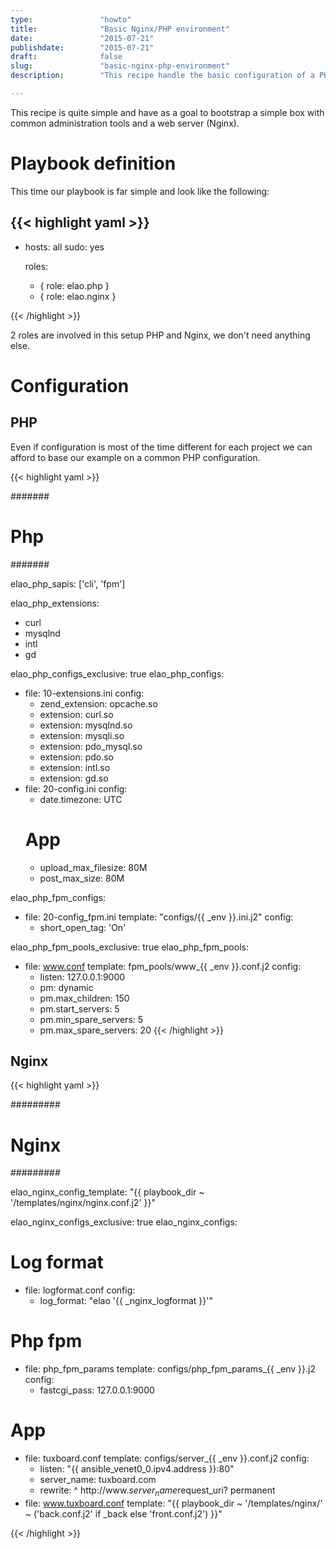 ```yaml
---
type:               "howto"
title:              "Basic Nginx/PHP environment"
date:               "2015-07-21"
publishdate:        "2015-07-21"
draft:              false
slug:               "basic-nginx-php-environment"
description:        "This recipe handle the basic configuration of a PHP environment (with nginx as web server)"

---
```


This recipe is quite simple and have as a goal to bootstrap a simple box with common administration tools and a web server (Nginx).

# Playbook definition

This time our playbook is far simple and look like the following:

{{< highlight yaml >}}
---

- hosts: all
  sudo:  yes

  roles:
    - { role: elao.php }
    - { role: elao.nginx }

{{< /highlight >}}

2 roles are involved in this setup PHP and Nginx, we don't need anything else.

# Configuration

## PHP

Even if configuration is most of the time different for each project we can afford to base our example on a common PHP configuration.

{{< highlight yaml >}}

#######
# Php #
#######

elao_php_sapis: ['cli', 'fpm']

elao_php_extensions:
  - curl
  - mysqlnd
  - intl
  - gd

elao_php_configs_exclusive: true
elao_php_configs:
  - file: 10-extensions.ini
    config:
     - zend_extension: opcache.so
     - extension: curl.so
     - extension: mysqlnd.so
     - extension: mysqli.so
     - extension: pdo_mysql.so
     - extension: pdo.so
     - extension: intl.so
     - extension: gd.so
  - file: 20-config.ini
    config:
      - date.timezone: UTC
      # App
      - upload_max_filesize: 80M
      - post_max_size: 80M

elao_php_fpm_configs:
- file: 20-config_fpm.ini
  template: "configs/{{ _env }}.ini.j2"
  config:
    - short_open_tag: 'On'

elao_php_fpm_pools_exclusive: true
elao_php_fpm_pools:
  - file:     www.conf
    template: fpm_pools/www_{{ _env }}.conf.j2
    config:
      - listen:               127.0.0.1:9000
      - pm:                   dynamic
      - pm.max_children:      150
      - pm.start_servers:     5
      - pm.min_spare_servers: 5
      - pm.max_spare_servers: 20
{{< /highlight >}}

## Nginx

{{< highlight yaml >}}

#########
# Nginx #
#########

elao_nginx_config_template: "{{ playbook_dir ~ '/templates/nginx/nginx.conf.j2' }}"

elao_nginx_configs_exclusive: true
elao_nginx_configs:
  # Log format
  - file: logformat.conf
    config:
      - log_format: "elao '{{ _nginx_logformat }}'"

  # Php fpm
  - file:     php_fpm_params
    template: configs/php_fpm_params_{{ _env }}.j2
    config:
      - fastcgi_pass: 127.0.0.1:9000

  # App
  - file: tuxboard.conf
    template: configs/server_{{ _env }}.conf.j2
    config:
      - listen:      "{{ ansible_venet0_0.ipv4.address }}:80"
      - server_name: tuxboard.com
      - rewrite:     ^  http://www.$server_name$request_uri? permanent
  - file: www.tuxboard.conf
    template: "{{ playbook_dir ~ '/templates/nginx/' ~ ('back.conf.j2' if _back else 'front.conf.j2') }}"

{{< /highlight >}}

